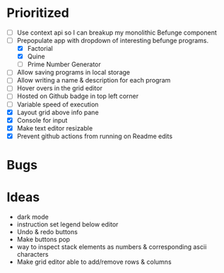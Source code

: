 # Prioritized
- [ ] Use context api so I can breakup my monolithic Befunge component
- [ ] Prepopulate app with dropdown of interesting befunge programs.
  - [x] Factorial
  - [x] Quine
  - [ ] Prime Number Generator
- [ ] Allow saving programs in local storage
- [ ] Allow writing a name & description for each program 
- [ ] Hover overs in the grid editor
- [ ] Hosted on Github badge in top left corner
- [ ] Variable speed of execution
- [x] Layout grid above info pane
- [x] Console for input
- [x] Make text editor resizable
- [x] Prevent github actions from running on Readme edits

# Bugs

# Ideas
- dark mode
- instruction set legend below editor
- Undo & redo buttons
- Make buttons pop
- way to inspect stack elements as numbers & corresponding ascii characters
- Make grid editor able to add/remove rows & columns
